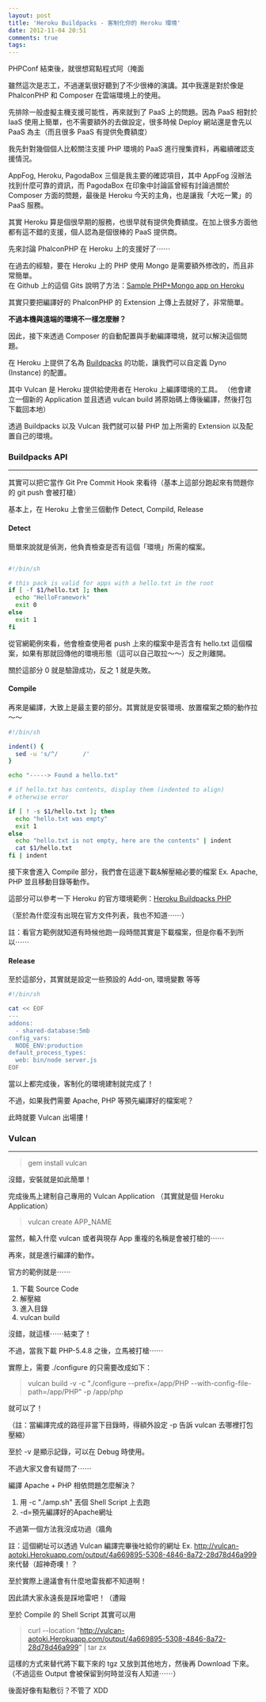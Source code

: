 ```yaml
---
layout: post
title: 'Heroku Buildpacks - 客制化你的 Heroku 環境'
date: 2012-11-04 20:51
comments: true
tags: 
---
```



PHPConf 結束後，就很想寫點程式阿（掩面

雖然這次是志工，不過運氣很好聽到了不少很棒的演講。其中我還是對於像是 PhalconPHP 和 Composer 在雲端環境上的使用。

先排除一般虛擬主機支援可能性，再來就到了 PaaS 上的問題。因為 PaaS 相對於 IaaS 使用上簡單，也不需要額外的去做設定，很多時候 Deploy 網站還是會先以 PaaS 為主（而且很多 PaaS 有提供免費額度）

我先針對幾個個人比較關注支援 PHP 環境的 PaaS 進行搜集資料，再繼續確認支援情況。

AppFog, Heroku, PagodaBox 三個是我主要的確認項目，其中 AppFog 沒辦法找到什麼可靠的資訊，而 PagodaBox 在印象中討論區曾經有討論過關於 Composer 方面的問題，最後是 Heroku 今天的主角，也是讓我「大吃一驚」的 PaaS 服務。

<!-- more -->

其實 Heroku 算是個很早期的服務，也很早就有提供免費額度。在加上很多方面他都有這不錯的支援，個人認為是個很棒的 PaaS 提供商。

先來討論 PhalconPHP 在 Heroku 上的支援好了⋯⋯

在過去的經驗，要在 Heroku 上的 PHP 使用 Mongo 是需要額外修改的，而且非常簡單。<br />
在 Github 上的這個 Gits 說明了方法：<a href="https://gist.Github.com/1288447" target="_blank">Sample PHP+Mongo app on Heroku</a>

其實只要把編譯好的 PhalconPHP 的 Extension 上傳上去就好了，非常簡單。

**不過本機與遠端的環境不一樣怎麼辦？**

因此，接下來透過 Composer 的自動配置與手動編譯環境，就可以解決這個問題。

在 Heroku 上提供了名為 <a href="https://devcenter.Heroku.com/categories/buildpacks" target="_blank">Buildpacks</a> 的功能，讓我們可以自定義 Dyno (Instance) 的配置。

其中 Vulcan 是 Heroku 提供給使用者在 Heroku 上編譯環境的工具。
（他會建立一個新的 Application 並且透過 vulcan build 將原始碼上傳後編譯，然後打包下載回本地）

透過 Buildpacks 以及 Vulcan 我們就可以替 PHP 加上所需的 Extension 以及配置自己的環境。

### Buildpacks API
---

其實可以把它當作 Git Pre Commit Hook 來看待（基本上這部分跑起來有問題你的 git push 會被打槍）

基本上，在 Heroku 上會坐三個動作 Detect, Compild, Release

#### Detect
簡單來說就是偵測，他負責檢查是否有這個「環境」所需的檔案。

```bash bin/detect

#!/bin/sh

# this pack is valid for apps with a hello.txt in the root
if [ -f $1/hello.txt ]; then
  echo "HelloFramework"
  exit 0
else
  exit 1
fi

```

從官網範例來看，他會檢查使用者 push 上來的檔案中是否含有 hello.txt 這個檔案，如果有那就回傳他的環境形態（這可以自己取拉～～）反之則離開。

關於這部分 0 就是驗證成功，反之 1 就是失敗。

#### Compile

再來是編譯，大致上是最主要的部分。其實就是安裝環境、放置檔案之類的動作拉～～

```bash bin/compile
#!/bin/sh

indent() {
  sed -u 's/^/       /'
}

echo "-----> Found a hello.txt"

# if hello.txt has contents, display them (indented to align)
# otherwise error

if [ ! -s $1/hello.txt ]; then
  echo "hello.txt was empty"
  exit 1
else
  echo "hello.txt is not empty, here are the contents" | indent
  cat $1/hello.txt
fi | indent
``` 

接下來會進入 Compile 部分，我們會在這邊下載&解壓縮必要的檔案 Ex. Apache, PHP 並且移動目錄等動作。

這部分可以參考一下 Heroku 的官方環境範例：<a href="https://Github.com/Heroku/heroku-buildpack-PHP/blob/master/bin/compile" target="_blank">Heroku Buildpacks PHP</a>

（至於為什麼沒有出現在官方文件列表，我也不知道⋯⋯）

註：看官方範例就知道有時候他跑一段時間其實是下載檔案，但是你看不到所以⋯⋯

#### Release

至於這部分，其實就是設定一些預設的 Add-on, 環境變數 等等

```bash bin/release
#!/bin/sh

cat << EOF
---
addons:
  - shared-database:5mb
config_vars:
  NODE_ENV:production
default_process_types:
  web: bin/node server.js
EOF
```

當以上都完成後，客制化的環境建制就完成了！

不過，如果我們需要 Apache, PHP 等預先編譯好的檔案呢？

此時就要 Vulcan 出場摟！

### Vulcan
---

> gem install vulcan

沒錯，安裝就是如此簡單！

完成後馬上建制自己專用的 Vulcan Application （其實就是個 Heroku Application）

> vulcan create APP_NAME

當然，輸入什麼 vulcan 或者與現存 App 重複的名稱是會被打槍的⋯⋯

再來，就是進行編譯的動作。

官方的範例就是⋯⋯

1. 下載 Source Code
2. 解壓縮
3. 進入目錄
4. vulcan build

沒錯，就這樣⋯⋯結束了！

不過，當我下載 PHP-5.4.8 之後，立馬被打槍⋯⋯

實際上，需要 ./configure 的只需要改成如下：

> vulcan build -v -c "./configure --prefix=/app/PHP --with-config-file-path=/app/PHP" -p /app/php

就可以了！

（註：當編譯完成的路徑非當下目錄時，得額外設定 -p 告訴 vulcan 去哪裡打包壓縮）

至於 -v 是顯示記錄，可以在 Debug 時使用。

不過大家又會有疑問了⋯⋯

編譯 Apache + PHP 相依問題怎麼解決？

1. 用 -c "./amp.sh" 丟個 Shell Script 上去跑
2. -d=預先編譯好的Apache網址

不過第一個方法我沒成功過（牆角

註：這個網址可以透過 Vulcan 編譯完畢後吐給你的網址 Ex. http://vulcan-aotoki.Herokuapp.com/output/4a669895-5308-4846-8a72-28d78d46a999 來代替（超神奇噢！？

至於實際上邊議會有什麼地雷我都不知道啊！

因此請大家永遠長是踩地雷吧！（遭毆

至於 Compile 的 Shell Script 其實可以用

> curl --location "http://vulcan-aotoki.Herokuapp.com/output/4a669895-5308-4846-8a72-28d78d46a999" | tar zx

這樣的方式來替代將下載下來的 tgz 又放到其他地方，然後再 Download 下來。
（不過這些 Output 會被保留到何時並沒有人知道⋯⋯）

後面好像有點敷衍？不管了 XDD







